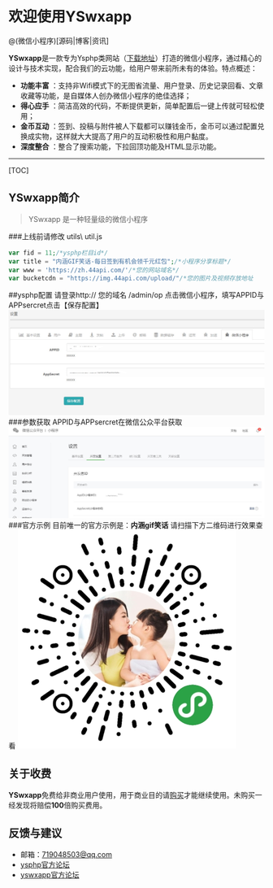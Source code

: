 # 欢迎使用YSwxapp

@(微信小程序)[源码|博客|资讯]

**YSwxapp**是一款专为Ysphp类网站（[下载地址](https://github.com/09net/ysphp)）打造的微信小程序，通过精心的设计与技术实现，配合我们的云功能，给用户带来前所未有的体验。特点概述：
 
- **功能丰富** ：支持非Wifi模式下的无图省流量、用户登录、历史记录回看、文章收藏等功能，是自媒体人创办微信小程序的绝佳选择；
- **得心应手** ：简洁高效的代码，不断提供更新，简单配置后一键上传就可轻松使用；
- **金币互动** ：签到、投稿与附件被人下载都可以赚钱金币，金币可以通过配置兑换成实物，这样就大大提高了用户的互动积极性和用户黏度。
- **深度整合** ：整合了搜索功能，下拉回顶功能及HTML显示功能。

-------------------

[TOC]

## YSwxapp简介

> YSwxapp 是一种轻量级的微信小程序 
  

###上线前请修改
utils\ util.js 
``` php
var fid = 11;/*ysphp栏目id*/
var title = "内涵GIF笑话-每日签到有机会领千元红包";/*小程序分享标题*/
var www = 'https://zh.44api.com/'/*您的网站域名*/
var bucketcdn = "https://img.44api.com/upload/"/*您的图片及视频存放地址
```
##ysphp配置
请登录http://  您的域名 /admin/op  点击微信小程序，填写APPID与APPsercret点击【保存配置】
![配置](./ysphp.jpg)  
###参数获取
APPID与APPsercret在微信公众平台获取    
![配置](./mp.jpg)
###官方示例
目前唯一的官方示例是：**内涵gif笑话**  请扫描下方二维码进行效果查看
![二维码](./2wm.jpg)   


## 关于收费
**YSwxapp**免费给非商业用户使用，用于商业目的请[购买](http://zh.44api.com)才能继续使用。未购买一经发现将赔偿**100**倍购买费用。
## 反馈与建议
- 邮箱：<719048503@qq.com>
- [ysphp官方论坛](http://zh.44api.com/f/12.html)
- [yswxapp官方论坛](http://zh.44api.com/f/13.html)
